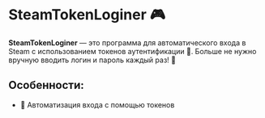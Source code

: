 # SteamTokenLoginer 🎮

**SteamTokenLoginer** — это программа для автоматического входа в Steam с использованием токенов аутентификации 🔐. Больше не нужно вручную вводить логин и пароль каждый раз! 🚀

## Особенности:
- 🔑 Автоматизация входа с помощью токенов
